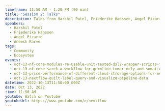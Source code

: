 ```yaml
---
timeframe: 11:50 AM - 1:20 PM (90 min)
title: "Session 2: Talks"
description: Talks from Harshil Patel, Friederike Hanssen, Angel Pizarro and Aneesh Karve.
speakers:
  - Harshil Patel
  - Friederike Hanssen
  - Angel Pizarro
  - Aneesh Karve
tags:
  - Community
  - Ecosystem
events:
  - oct-13-nf-core-modules-re-usable-unit-tested-dsl2-wrapper-scripts-for-the-nextflow-community
  - oct-13-nf-core-sarek-a-workflow-for-germline-tumor-only-and-somatic-analysis-of-ngs-data
  - oct-13-price-performance-of-different-cloud-strorage-options-for-nextflow-workflows
  - oct-13-nextflow-quilt-label-query-and-visualize-pipeline-data
datetime: 2022-10-13T11:50:00.000Z
date: Oct 13, 2022
time: 11:50 AM
youtube: Watch on Youtube
youtubeUrl: https://www.youtube.com/c/nextflow
---
```

